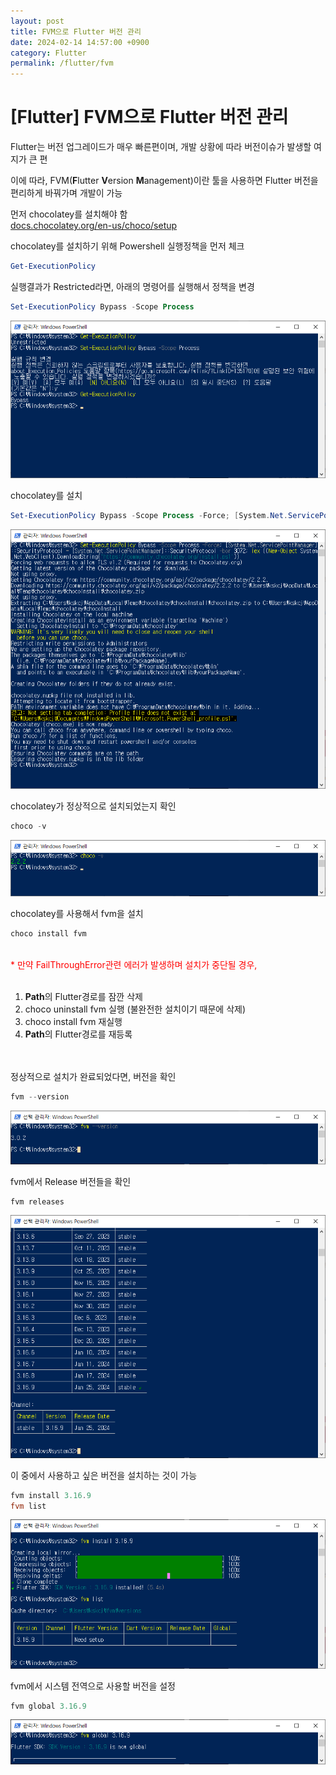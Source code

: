 ```yaml
---
layout: post
title: FVM으로 Flutter 버전 관리
date: 2024-02-14 14:57:00 +0900
category: Flutter
permalink: /flutter/fvm
---
```

# [Flutter] FVM으로 Flutter 버전 관리
Flutter는 버전 업그레이드가 매우 빠른편이며, 개발 상황에 따라 버전이슈가 발생할 여지가 큰 편

 이에 따라, FVM(**F**lutter **V**ersion **M**anagement)이란 툴을 사용하면 Flutter 버전을 편리하게 바꿔가며 개발이 가능

먼저 chocolatey를 설치해야 함  
[docs.chocolatey.org/en-us/choco/setup](https://docs.chocolatey.org/en-us/choco/setup)

chocolatey를 설치하기 위해 Powershell 실행정책을 먼저 체크
```PowerShell
Get-ExecutionPolicy
```

실행결과가 Restricted라면, 아래의 명령어를 실행해서 정책을 변경
```PowerShell
Set-ExecutionPolicy Bypass -Scope Process
```
![fvm1](/public/img/fvm1.png)  

chocolatey를 설치
```PowerShell
Set-ExecutionPolicy Bypass -Scope Process -Force; [System.Net.ServicePointManager]::SecurityProtocol = [System.Net.ServicePointManager]::SecurityProtocol -bor 3072; iex ((New-Object System.Net.WebClient).DownloadString('https://community.chocolatey.org/install.ps1'))
```
![fvm2](/public/img/fvm2.png)  


chocolatey가 정상적으로 설치되었는지 확인
```PowerShell
choco -v
```
![fvm3](/public/img/fvm3.png)  


chocolatey를 사용해서 fvm을 설치

```PowerShell
choco install fvm
```

<br>
<span style="color: red;">* 만약 FailThroughError관련 에러가 발생하며 설치가 중단될 경우,</span>
<br><br>

1. **Path**의 Flutter경로를 잠깐 삭제
2. choco uninstall fvm 실행 (불완전한 설치이기 때문에 삭제)
3. choco install fvm 재실행
4. **Path**의 Flutter경로를 재등록

<br><br>
정상적으로 설치가 완료되었다면, 버전을 확인

```PowerShell
fvm --version
```
![fvm4](/public/img/fvm4.png)  


fvm에서 Release 버전들을 확인
```PowerShell
fvm releases
```
![fvm5](/public/img/fvm5.png)  


이 중에서 사용하고 싶은 버전을 설치하는 것이 가능
```PowerShell
fvm install 3.16.9
fvm list
```
![fvm6](/public/img/fvm6.png)  

fvm에서 시스템 전역으로 사용할 버전을 설정
```PowerShell
fvm global 3.16.9
```
![fvm7](/public/img/fvm7.png)  